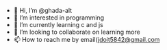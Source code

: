 - 👋 Hi, I’m @ghada-alt
- 👀 I’m interested in programming
- 🌱 I’m currently learning c and js
- 💞️ I’m looking to collaborate on learning more
- 📫 How to reach me by email(jdoit5842@gmail.com

<!---
ghada-alt/ghada-alt is a ✨ special ✨ repository because its `README.md` (this file) appears on your GitHub profile.
You can click the Preview link to take a look at your changes.
--->
